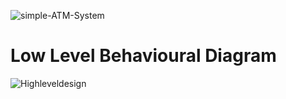 ![simple-ATM-System](https://user-images.githubusercontent.com/62649824/153640879-3838ca9e-b7c7-4494-8eb6-00d00c8f2ddf.png)
# Low Level Behavioural Diagram
![Highleveldesign](https://user-images.githubusercontent.com/62649824/153637880-d856bede-41f0-43b6-8a6f-28ad29d33bec.jpg)
